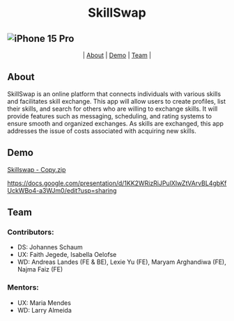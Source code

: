 <h1 align="center">SkillSwap</h1>

## ![iPhone 15 Pro](https://github.com/TechLabs-Berlin/ws24-skillswap/assets/150553622/05288c05-eac7-4293-8f3c-8814a0f83ed7)


<p align="center">
  | <a href="#about">About</a>  |
  <a href="#demo">Demo</a> |
  <a href="#team">Team</a>  |
</p>

## About

SkillSwap is an online platform that connects individuals with various skills and facilitates skill exchange. This app will allow users to create profiles, list their skills, and search for others who are willing to exchange skills. It will provide features such as messaging, scheduling, and rating systems to ensure smooth and organized exchanges. As skills are exchanged, this app  addresses the issue of costs associated with acquiring new skills.

## Demo

[Skillswap - Copy.zip](https://github.com/TechLabs-Berlin/ws24-skillswap/files/14972143/Skillswap.-.Copy.zip)

https://docs.google.com/presentation/d/1KK2WRizRiJPulXIwZtVArvBL4gbKfUckWBo4-a3WJm0/edit?usp=sharing

## Team

### Contributors:

- DS: Johannes Schaum 
- UX: Faith Jegede, Isabella Oelofse
- WD: Andreas Landes (FE & BE), Lexie Yu  (FE), Maryam Arghandiwa (FE), Najma Faiz (FE)



### Mentors:

- UX: Maria Mendes
- WD: Larry Almeida

